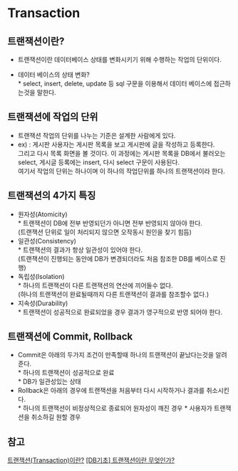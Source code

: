Transaction
===========

트랜잭션이란?
-------------

* 트랜잭션이란 데이터베이스 상태를 변화시키기 위해 수행하는 작업의 단위이다.              

* 데이터 베이스의 상태 변화?     
		* select, insert, delete, update 등 sql 구문을 이용해서 데이터 베이스에 접근하는것을 말한다.    
		
트랜잭션에 작업의 단위
-------------------------

* 트랜잭션 작업의 단위를 나누는 기준은 설계한 사람에게 있다.        
* ex) : 게시판 사용자는 게시판 목록을 보고 게시판에 글을 작성하고 등록한다.    
		그리고 다시 목록 화면을 볼 것이다. 이 과정에는 게시판 목록을 DB에서 		불러오는 select, 게시글 등록에는 insert, 다시 select 구문이 사용된다.    
		여기서 작업의 단위는 하나이며 이 하나의 작업단위를 하나의 트랜잭션이라 한다.   

트랜잭션의 4가지 특징
-----------------

* 원자성(Atomicity)          
		* 트랜잭션이 DB에 전부 반영되던가 아니면 전부 반영되지 않아야 한다.      
		(트랜잭션 단위로 일이 처리되지 않으면 오작동시 원인을 찾기 힘듬)        
* 일관성(Consistency)     
		* 트랜잭션의 결과가 항상 일관성이 있어야 한다.               
		(트랜잭션이 진행되는 동안에 DB가 변경되더라도 처음 참조한 DB를 베이스로 진행)     
* 독립성(Isolation)        
		* 하나의 트랜잭션이 다른 트랜잭션의 연산에 끼어들수 없다.        
		(하나의 트랜잭션이 완료될때까지 다른 트랜잭션이 결과를 참조할수 없다.)     
* 지속성(Durability)        
		* 트랜잭션이 성공적으로 완료되었을 경우 결과가 영구적으로 반영 되어야 한다.         

				
트랜잭션에 Commit, Rollback
------------------------
* Commit은 아래의 두가지 조건이 만족할때 하나의 트랜잭션이 끝났다는것을 알려준다.    
		* 하나의 트랜잭션이 성공적으로 완료    
		* DB가 일관성있는 상태    
* Rollback은 아래의 경우에 트랜잭션을 처음부터 다시 시작하거나 결과를 취소시킨다.    
		* 하나의 트랜잭션이 비정상적으로 종료되어 원자성이 깨진 경우
		* 사용자가 트랜잭션을 취소하길 원할 경우
		
참고
----------
[트랜잭션(Transaction)이란?](https://mommoo.tistory.com/62)
[[DB기초] 트랜잭션이란 무엇인가?](https://coding-factory.tistory.com/226)